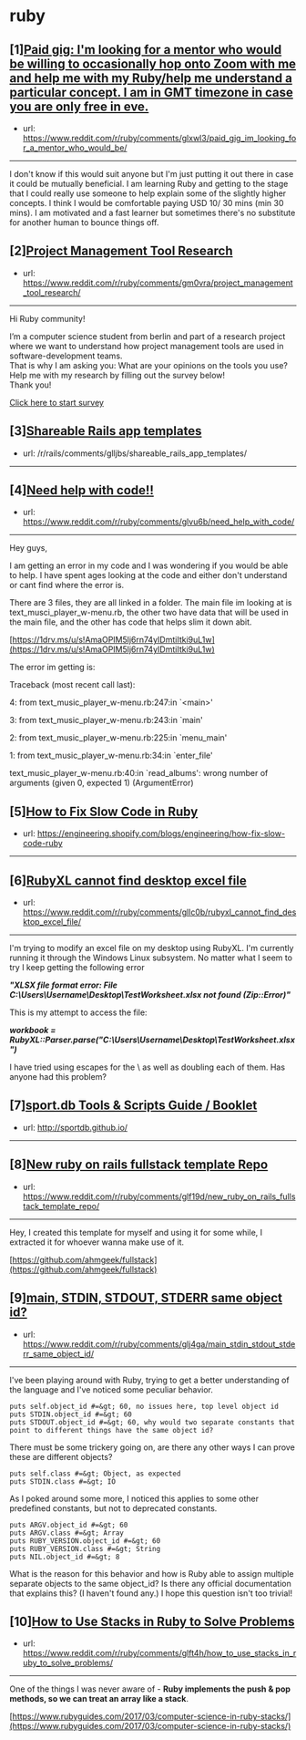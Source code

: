 # ruby
## [1][Paid gig: I'm looking for a mentor who would be willing to occasionally hop onto Zoom with me and help me with my Ruby/help me understand a particular concept. I am in GMT timezone in case you are only free in eve.](https://www.reddit.com/r/ruby/comments/glxwl3/paid_gig_im_looking_for_a_mentor_who_would_be/)
- url: https://www.reddit.com/r/ruby/comments/glxwl3/paid_gig_im_looking_for_a_mentor_who_would_be/
---
I don't know if this would suit anyone but I'm just putting it out there in case it could be mutually beneficial. I am learning Ruby and getting to the stage that I could really use someone to help explain some of the slightly higher concepts. I think I would be comfortable paying USD 10/ 30 mins (min 30 mins). I am motivated and a fast learner but sometimes there's no substitute for another human to bounce things off.
## [2][Project Management Tool Research](https://www.reddit.com/r/ruby/comments/gm0vra/project_management_tool_research/)
- url: https://www.reddit.com/r/ruby/comments/gm0vra/project_management_tool_research/
---
Hi Ruby community!

I’m a computer science student from berlin and part of a research project where we want to understand how project management tools are used in software-development teams.  
That is why I am asking you: What are your opinions on the tools you use? Help me with my research by filling out the survey below!  
Thank you!

[Click here to start survey](https://pmtoolstudy.typeform.com/to/sdzA6D)
## [3][Shareable Rails app templates](https://www.reddit.com/r/ruby/comments/glm705/shareable_rails_app_templates/)
- url: /r/rails/comments/glljbs/shareable_rails_app_templates/
---

## [4][Need help with code!!](https://www.reddit.com/r/ruby/comments/glvu6b/need_help_with_code/)
- url: https://www.reddit.com/r/ruby/comments/glvu6b/need_help_with_code/
---
Hey guys,

I am getting an error in my code and I was wondering if you would be able to help. I have spent ages looking at the code and either don't understand or cant find where the error is. 

There are 3 files, they are all linked in a folder. The main file im looking at is text\_musci\_player\_w-menu.rb, the other two have data that will be used in the main file, and the other has code that helps slim it down abit. 

[https://1drv.ms/u/s!AmaOPIM5lj6rn74yIDmtiItki9uL1w](https://1drv.ms/u/s!AmaOPIM5lj6rn74yIDmtiItki9uL1w)

The error im getting is:

Traceback (most recent call last):

4: from text\_music\_player\_w-menu.rb:247:in \`&lt;main&gt;'

3: from text\_music\_player\_w-menu.rb:243:in \`main'

2: from text\_music\_player\_w-menu.rb:225:in \`menu\_main'

1: from text\_music\_player\_w-menu.rb:34:in \`enter\_file'

text\_music\_player\_w-menu.rb:40:in \`read\_albums': wrong number of arguments (given 0, expected 1) (ArgumentError)
## [5][How to Fix Slow Code in Ruby](https://www.reddit.com/r/ruby/comments/gldh8k/how_to_fix_slow_code_in_ruby/)
- url: https://engineering.shopify.com/blogs/engineering/how-fix-slow-code-ruby
---

## [6][RubyXL cannot find desktop excel file](https://www.reddit.com/r/ruby/comments/gllc0b/rubyxl_cannot_find_desktop_excel_file/)
- url: https://www.reddit.com/r/ruby/comments/gllc0b/rubyxl_cannot_find_desktop_excel_file/
---
 I'm trying to modify an excel file on my desktop using RubyXL. I'm currently running it through the Windows Linux subsystem. No matter what I seem to try I keep getting the following error

***"XLSX file format error: File C:\\Users\\Username\\Desktop\\TestWorksheet.xlsx not found (Zip::Error)"***

This is my attempt to access the file:

***workbook = RubyXL::Parser.parse("C:\\Users\\Username\\Desktop\\TestWorksheet.xlsx")***

I have tried using escapes for the \\ as well as doubling each of them. Has anyone had this problem?
## [7][sport.db Tools &amp; Scripts Guide / Booklet](https://www.reddit.com/r/ruby/comments/glfvf6/sportdb_tools_scripts_guide_booklet/)
- url: http://sportdb.github.io/
---

## [8][New ruby on rails fullstack template Repo](https://www.reddit.com/r/ruby/comments/glf19d/new_ruby_on_rails_fullstack_template_repo/)
- url: https://www.reddit.com/r/ruby/comments/glf19d/new_ruby_on_rails_fullstack_template_repo/
---
Hey, I created this template for myself  and using it for some while, I extracted it for whoever wanna make use of it.

[https://github.com/ahmgeek/fullstack](https://github.com/ahmgeek/fullstack)
## [9][main, STDIN, STDOUT, STDERR same object id?](https://www.reddit.com/r/ruby/comments/glj4ga/main_stdin_stdout_stderr_same_object_id/)
- url: https://www.reddit.com/r/ruby/comments/glj4ga/main_stdin_stdout_stderr_same_object_id/
---
I've been playing around with Ruby, trying to get a better understanding of the language and I've noticed some peculiar behavior.

    puts self.object_id #=&gt; 60, no issues here, top level object id
    puts STDIN.object_id #=&gt; 60
    puts STDOUT.object_id #=&gt; 60, why would two separate constants that point to different things have the same object id?

There must be some trickery going on, are there any other ways I can prove these are different objects?

    puts self.class #=&gt; Object, as expected
    puts STDIN.class #=&gt; IO

As I poked around some more, I noticed this applies to some other predefined constants, but not to deprecated constants.

    puts ARGV.object_id #=&gt; 60
    puts ARGV.class #=&gt; Array
    puts RUBY_VERSION.object_id #=&gt; 60
    puts RUBY_VERSION.class #=&gt; String
    puts NIL.object_id #=&gt; 8

What is the reason for this behavior and how is Ruby able to assign multiple separate objects to the same object_id? Is there any official documentation that explains this? (I haven't found any.) I hope this question isn't too trivial!
## [10][How to Use Stacks in Ruby to Solve Problems](https://www.reddit.com/r/ruby/comments/glft4h/how_to_use_stacks_in_ruby_to_solve_problems/)
- url: https://www.reddit.com/r/ruby/comments/glft4h/how_to_use_stacks_in_ruby_to_solve_problems/
---
One of the things I was never aware of -  **Ruby implements the push &amp; pop methods, so we can treat an array like a stack**.

[https://www.rubyguides.com/2017/03/computer-science-in-ruby-stacks/](https://www.rubyguides.com/2017/03/computer-science-in-ruby-stacks/)
